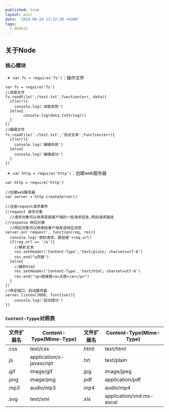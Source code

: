 ```yaml
---
published: true
layout: post
date: '2018-09-24 13:32:20 +0300'
tags:
  - NodeJS
---
```

## 关于Node

### 核心模块
- `var fs = require('fs')`：操作文件

```
var fs = require('fs')
//读取文件
fs.readFile('./test.txt',function(err, data){
  if(err){
    console.log('读取失败')
  }else{
  		console.log(data.toString())
  }
})
//编辑文件
fs.readFile('./test.txt','测试文本',function(err){
  if(err){
    console.log('编辑失败')
  }else{
    console.log('编辑成功')
  }
})

```
- `var http = require('http')`：创建web服务器

```
var http = require('http')

//创建web服务器
var server = http.createServer()

//注册request请求事件
//request 请求对象
  //请求对象可以用来获取客户端的一些请求信息,例如请求路径
//response 响应对象
  //响应对象可以用来给客户端发送响应消息
server.on('request', function(req, res){
  console.log('收到请求，路径是'+req.url)
  if(req.url == '/a'){
    //解析文本
    res.setHeader('Content-Type','text/plain; charset=utf-8')
    res.end("a页面")
  }else{
    //解析html
    res.setHeader('Content-Type','text/html; charset=utf-8')
    res.end("<p>链接是<a>点我</a></p>")
  }
})
//绑定端口，启动服务器
server.listen(3000, function(){
	console.log('启动成功')
})
```


### `Content-Typpe`对照表

|文件扩展名|	Content-Type(Mime-Type)|文件扩展名|Content-Type(Mime-Type)|
|--|--|--|--|
|.css|text/css|.html|text/html|
|.js|application/x-javascript|.txt|text/plain|
|.gif|image/gif|.jpg|image/jpeg|
|.png|image/png|.pdf|application/pdf|
|.mp3|audio/mp3|.mp4|audio/mp4|
|.svg|text/xml|	.xls|application/vnd.ms-excel|
